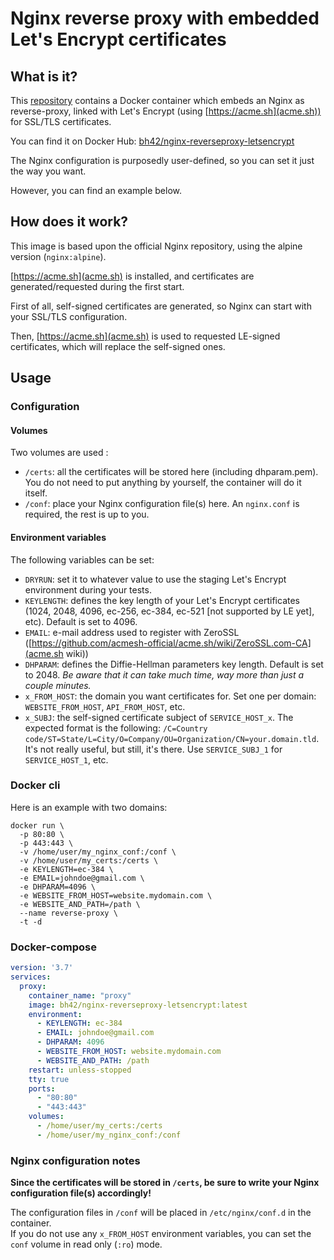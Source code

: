 # Nginx reverse proxy with embedded Let's Encrypt certificates

## What is it?

This [repository](https://github.com/bh42/docker-nginx-reverseproxy-letsencrypt) contains a Docker container which embeds an Nginx as reverse-proxy, linked with Let's Encrypt (using [https://acme.sh](acme.sh)) for SSL/TLS certificates.

You can find it on Docker Hub: [bh42/nginx-reverseproxy-letsencrypt](https://hub.docker.com/r/bh42/nginx-reverseproxy-letsencrypt)

The Nginx configuration is purposedly user-defined, so you can set it just the way you want.

However, you can find an example below.

## How does it work?

This image is based upon the official Nginx repository, using the alpine version (`nginx:alpine`).

[https://acme.sh](acme.sh) is installed, and certificates are generated/requested during the first start.

First of all, self-signed certificates are generated, so Nginx can start with your SSL/TLS configuration.

Then, [https://acme.sh](acme.sh) is used to requested LE-signed certificates, which will replace the self-signed ones.

## Usage

### Configuration

#### Volumes

Two volumes are used :
* `/certs`: all the certificates will be stored here (including dhparam.pem). You do not need to put anything by yourself, the container will do it itself.
* `/conf`: place your Nginx configuration file(s) here. An `nginx.conf` is required, the rest is up to you.

#### Environment variables

The following variables can be set:
* `DRYRUN`: set it to whatever value to use the staging Let's Encrypt environment during your tests.
* `KEYLENGTH`: defines the key length of your Let's Encrypt certificates (1024, 2048, 4096, ec-256, ec-384, ec-521 [not supported by LE yet], etc). Default is set to 4096.
* `EMAIL`: e-mail address used to register with ZeroSSL ([https://github.com/acmesh-official/acme.sh/wiki/ZeroSSL.com-CA](acme.sh wiki))
* `DHPARAM`: defines the Diffie-Hellman parameters key length. Default is set to 2048. *Be aware that it can take much time, way more than just a couple minutes.*
* `x_FROM_HOST`: the domain you want certificates for. Set one per domain: `WEBSITE_FROM_HOST`, `API_FROM_HOST`, etc.
* `x_SUBJ`: the self-signed certificate subject of `SERVICE_HOST_x`. The expected format is the following: `/C=Country code/ST=State/L=City/O=Company/OU=Organization/CN=your.domain.tld`. It's not really useful, but still, it's there. Use `SERVICE_SUBJ_1` for `SERVICE_HOST_1`, etc.

### Docker cli

Here is an example with two domains:
```
docker run \
  -p 80:80 \
  -p 443:443 \
  -v /home/user/my_nginx_conf:/conf \
  -v /home/user/my_certs:/certs \
  -e KEYLENGTH=ec-384 \
  -e EMAIL=johndoe@gmail.com \
  -e DHPARAM=4096 \
  -e WEBSITE_FROM_HOST=website.mydomain.com \
  -e WEBSITE_AND_PATH=/path \
  --name reverse-proxy \
  -t -d
```

### Docker-compose

```yaml
version: '3.7'
services:
  proxy:
    container_name: "proxy"
    image: bh42/nginx-reverseproxy-letsencrypt:latest
    environment:
      - KEYLENGTH: ec-384
      - EMAIL: johndoe@gmail.com
      - DHPARAM: 4096
      - WEBSITE_FROM_HOST: website.mydomain.com
      - WEBSITE_AND_PATH: /path
    restart: unless-stopped
    tty: true
    ports:
      - "80:80"
      - "443:443"
    volumes:
      - /home/user/my_certs:/certs
      - /home/user/my_nginx_conf:/conf
```

### Nginx configuration notes

**Since the certificates will be stored in `/certs`, be sure to write your Nginx configuration file(s) accordingly!**

The configuration files in `/conf` will be placed in `/etc/nginx/conf.d` in the container.  
If you do not use any `x_FROM_HOST` environment variables, you can set the `conf` volume in read only (`:ro`) mode.
